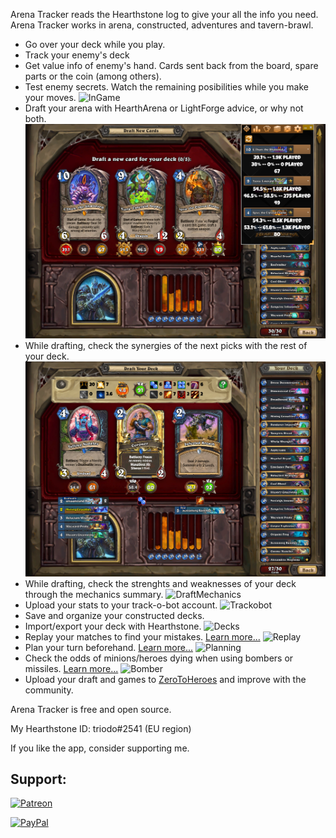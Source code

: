 Arena Tracker reads the Hearthstone log to give your all the info you need. Arena Tracker works in arena, constructed, adventures and tavern-brawl.
* Go over your deck while you play.
* Track your enemy's deck
* Get value info of enemy's hand. Cards sent back from the board, spare parts or the coin (among others).
* Test enemy secrets. Watch the remaining posibilities while you make your moves.
![InGame](https://github.com/supertriodo/Arena-Tracker/blob/master/Readme/inGame.png)
* Draft your arena with HearthArena or LightForge advice, or why not both.
![Draft](https://github.com/supertriodo/Arena-Tracker/blob/master/Readme/DraftCombined.png)
* While drafting, check the synergies of the next picks with the rest of your deck.
![DraftSynergies](https://github.com/supertriodo/Arena-Tracker/blob/master/Readme/ScoresSynergiesOverlay.png)
* While drafting, check the strenghts and weaknesses of your deck through the mechanics summary.
![DraftMechanics](https://github.com/supertriodo/Arena-Tracker/blob/master/Readme/DraftMechanicsHelp.png)
* Upload your stats to your track-o-bot account.
![Trackobot](https://github.com/supertriodo/Arena-Tracker/blob/master/Readme/trackobotWeb.png)
* Save and organize your constructed decks.
* Import/export your deck with Hearthstone.
![Decks](https://github.com/supertriodo/Arena-Tracker/blob/master/Readme/DecksCollection.png)
* Replay your matches to find your mistakes. [Learn more...](https://www.reddit.com/r/ArenaTracker/comments/4r2ra2/v40_replay/)
![Replay](https://github.com/supertriodo/Arena-Tracker/blob/master/Readme/replay.png)
* Plan your turn beforehand. [Learn more...](https://www.reddit.com/r/ArenaTracker/comments/5hwiqy/v44_plan_your_turn/)
![Planning](https://github.com/supertriodo/Arena-Tracker/blob/master/Readme/planning.gif)
* Check the odds of minions/heroes dying when using bombers or missiles. [Learn more...](https://www.reddit.com/r/ArenaTracker/comments/57ncm6/in_the_works_check_the_odds_of_bombingmissiles/)
![Bomber](https://github.com/supertriodo/Arena-Tracker/blob/master/Readme/bomber.png)
* Upload your draft and games to [ZeroToHeroes](http://www.zerotoheroes.com/s/hearthstone) and improve with the community.

Arena Tracker is free and open source.

My Hearthstone ID: triodo#2541 (EU region)

If you like the app, consider supporting me.

## Support:
[![Patreon](https://c5.patreon.com/external/logo/become_a_patron_button.png)](https://www.patreon.com/triodo)

[![PayPal](https://www.paypalobjects.com/webstatic/en_US/i/btn/png/gold-rect-paypal-44px.png)](https://www.paypal.com/cgi-bin/webscr?cmd=_donations&business=triodo%40gmail%2ecom&lc=GB&item_name=Arena%20Tracker&currency_code=EUR&bn=PP%2dDonationsBF%3abtn_donate_LG%2egif%3aNonHosted)
